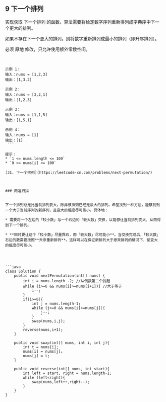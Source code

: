 ## 9 下一个排列

实现获取 下一个排列 的函数，算法需要将给定数字序列重新排列成字典序中下一个更大的排列。

如果不存在下一个更大的排列，则将数字重新排列成最小的排列（即升序排列）。

必须 原地 修改，只允许使用额外常数空间。

 
```
示例 1：
输入：nums = [1,2,3]
输出：[1,3,2]

示例 2：
输入：nums = [3,2,1]
输出：[1,2,3]

示例 3：
输入：nums = [1,1,5]
输出：[1,5,1]

示例 4：
输入：nums = [1]
输出：[1]
 ```

提示：
* `1 <= nums.length <= 100`
* `0 <= nums[i] <= 100`

[31. 下一个排列](https://leetcode-cn.com/problems/next-permutation/)



### 两遍扫描


下一个排列总是比当前排列要大，除非该排列已经是最大的排列。希望找到一种方法，能够找到一个大于当前序列的新序列，且变大的幅度尽可能小。具体地：

* 需要将一个左边的「较小数」与一个右边的「较大数」交换，以能够让当前排列变大，从而得到下一个排列。

* **同时要让这个「较小数」尽量靠右，而「较大数」尽可能小**。当交换完成后，「较大数」右边的数需要按照**升序重新排列**。这样可以在保证新排列大于原来排列的情况下，使变大的幅度尽可能小。




```java
class Solution {
    public void nextPermutation(int[] nums) {
        int i = nums.length -2; //从倒数第二个找起
        while (i>=0 && nums[i]>=nums[i+1]){ //大于等于
            i--;
        }
        if(i>=0){
            int j = nums.length-1;
            while (j>=0 && nums[i]>=nums[j]){
                j--;
            }
            swap(nums,i,j);
        }
        reverse(nums,i+1);
    }

    public void swap(int[] nums, int i, int j){
        int t = nums[i];
        nums[i] = nums[j];
        nums[j] = t;
    }

    public void reverse(int[] nums, int start){
        int left = start, right = nums.length-1;
        while (left<right){
            swap(nums,left++,right--);
        }
    }
}
```






